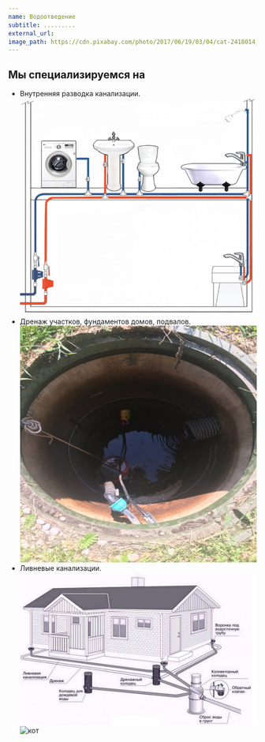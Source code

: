 ```yaml
---
name: Водоотведение
subtitle: .........
external_url: 
image_path: https://cdn.pixabay.com/photo/2017/06/19/03/04/cat-2418014__340.jpg
---
```


## Мы специализируемся на

* Внутренняя разводка канализации.
![разводка](/images/uslugi/razvodka.jpg)
* Дренаж участков, фундаментов домов, подвалов. 
![Дренаж](/images/uslugi/kolco2.jpg)
* Ливневые канализации.
![ливневка](/images/uslugi/livnevaya.jpg)
![кот](https://cdn.pixabay.com/photo/2017/06/19/03/04/cat-2418014__340.jpg)

